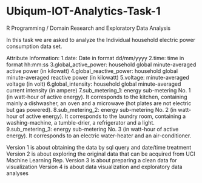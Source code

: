 # Ubiqum-IOT-Analytics-Task-1
R Programming / Domain Research and Exploratory Data Analysis

In this task we are asked to analyze the Individual household electric power consumption data set.

Attribute Information:
1.date: Date in format dd/mm/yyyy 
2.time: time in format hh:mm:ss 
3.global_active_power: household global minute-averaged active power (in kilowatt) 
4.global_reactive_power: household global minute-averaged reactive power (in kilowatt) 
5.voltage: minute-averaged voltage (in volt) 
6.global_intensity: household global minute-averaged current intensity (in ampere) 
7.sub_metering_1: energy sub-metering No. 1 (in watt-hour of active energy). 
It corresponds to the kitchen, containing mainly a dishwasher, an oven and a microwave (hot plates are not electric but gas powered). 
8.sub_metering_2: energy sub-metering No. 2 (in watt-hour of active energy). 
It corresponds to the laundry room, containing a washing-machine, a tumble-drier, a refrigerator and a light. 
9.sub_metering_3: energy sub-metering No. 3 (in watt-hour of active energy). 
It corresponds to an electric water-heater and an air-conditioner.

Version 1 is about obtaining the data by sql query and date/time treatment
Version 2 is about exploring the original data that can be acquired from UCI Machine Learning Rep.
Version 3 is about preparing a clean data for visualization
Version 4 is about data visualization and exploratory data analyses
